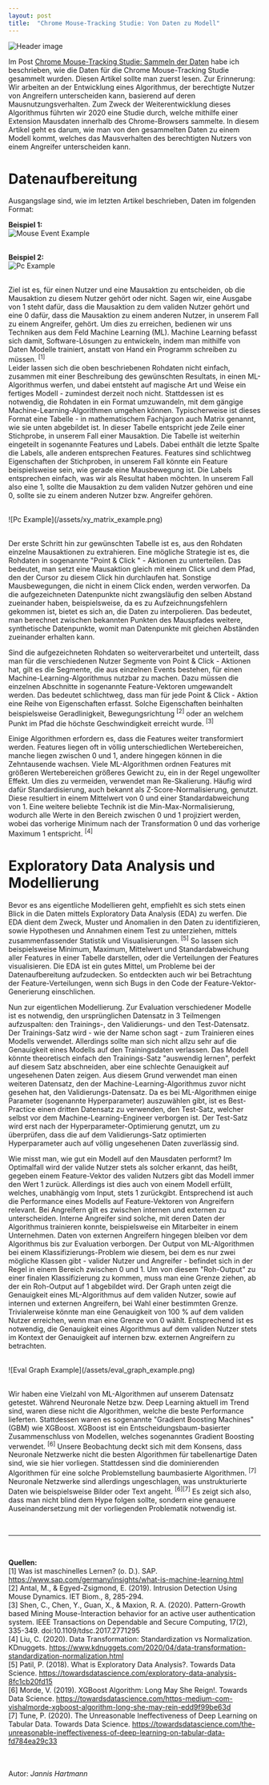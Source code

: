 ```yaml
---
layout: post
title:  "Chrome Mouse-Tracking Studie: Von Daten zu Modell"
---
```


![Header image](/assets/header_img.PNG)

Im Post [Chrome Mouse-Tracking Studie: Sammeln der Daten](https://vipfy.github.io/2021/04/02/mouse-studie-daten-sammeln.html)
habe ich beschrieben, wie die Daten für die Chrome Mouse-Tracking Studie gesammelt wurden. Diesen Artikel sollte man zuerst lesen. Zur Erinnerung: Wir arbeiten an der Entwicklung eines Algorithmus, der berechtigte Nutzer von Angreifern unterscheiden kann, basierend auf deren Mausnutzungsverhalten. Zum Zweck der Weiterentwicklung dieses Algorithmus führten wir 2020 eine Studie durch, welche mithilfe einer Extension Mausdaten innerhalb des Chrome-Browsers sammelte. In diesem Artikel geht es darum, wie man von den gesammelten Daten zu einem Modell kommt, welches das Mausverhalten des berechtigten Nutzers von einem Angreifer unterscheiden kann.


# Datenaufbereitung

Ausgangslage sind, wie im letzten Artikel beschrieben, Daten im folgenden Format:

**Beispiel 1:**<br/>
![Mouse Event Example](/assets/mouse_event_example.png)
<br/><br/>

**Beispiel 2:**<br/>
![Pc Example](/assets/pc_example.png)
<br/><br/>

Ziel ist es, für einen Nutzer und eine Mausaktion zu entscheiden, ob die Mausaktion zu diesem Nutzer gehört oder nicht. Sagen wir, eine Ausgabe von 1 steht dafür, dass die Mausaktion zu dem validen Nutzer gehört und eine 0 dafür, dass die Mausaktion zu einem anderen Nutzer, in unserem Fall zu einem Angreifer, gehört. Um dies zu erreichen, bedienen wir uns Techniken aus dem Feld Machine Learning (ML). Machine Learning befasst sich damit, Software-Lösungen zu entwickeln, indem man mithilfe von Daten Modelle trainiert, anstatt von Hand ein Programm schreiben zu müssen.  <sup>[1]</sup>  
Leider lassen sich die oben beschriebenen Rohdaten nicht einfach, zusammen mit einer Beschreibung des gewünschten Resultats, in einen ML-Algorithmus werfen, und dabei entsteht auf magische Art und Weise ein fertiges Modell - zumindest derzeit noch nicht. Stattdessen ist es notwendig, die Rohdaten in ein Format umzuwandeln, mit dem gängige Machine-Learning-Algorithmen umgehen können. Typischerweise ist dieses Format eine Tabelle - in mathematischem Fachjargon auch Matrix genannt, wie sie unten abgebildet ist. In dieser Tabelle entspricht jede Zeile einer Stichprobe, in unserem Fall einer Mausaktion. Die Tabelle ist weiterhin eingeteilt in sogenannte Features und Labels. Dabei enthält die letzte Spalte die Labels, alle anderen entsprechen Features. Features sind schlichtweg Eigenschaften der Stichproben, in unserem Fall könnte ein Feature beispielsweise sein, wie gerade eine Mausbewegung ist. Die Labels entsprechen einfach, was wir als Resultat haben möchten. In unserem Fall also eine 1, sollte die Mausaktion zu dem validen Nutzer gehören und eine 0, sollte sie zu einem anderen Nutzer bzw. Angreifer gehören. 

<br/>
![Pc Example](/assets/xy_matrix_example.png)
<br/><br/>

Der erste Schritt hin zur gewünschten Tabelle ist es, aus den Rohdaten einzelne Mausaktionen zu extrahieren. Eine mögliche Strategie ist es, die Rohdaten in sogenannte "Point & Click " - Aktionen zu unterteilen. Das bedeutet, man setzt eine Mausaktion gleich mit einem Click und dem Pfad, den der Cursor zu diesem Click hin durchlaufen hat. Sonstige Mausbewegungen, die nicht in einem Click enden, werden verworfen.
Da die aufgezeichneten Datenpunkte nicht zwangsläufig den selben Abstand zueinander haben, beispielsweise, da es zu Aufzeichnungsfehlern gekommen ist, bietet es sich an, die Daten zu interpolieren. Das bedeutet, man berechnet zwischen bekannten Punkten des Mauspfades weitere, synthetische Datenpunkte, womit man Datenpunkte mit gleichen Abständen zueinander erhalten kann.

Sind die aufgezeichneten Rohdaten so weiterverarbeitet und unterteilt, dass man für die verschiedenen Nutzer Segmente von Point & Click - Aktionen hat, gilt es die Segmente, die aus einzelnen Events bestehen, für einen Machine-Learning-Algorithmus nutzbar zu machen. Dazu müssen die einzelnen Abschnitte in sogenannte Feature-Vektoren umgewandelt werden. Das bedeutet schlichtweg, dass man für jede Point & Click - Aktion eine Reihe von Eigenschaften erfasst. Solche Eigenschaften beinhalten beispielsweise Geradlinigkeit, Bewegungsrichtung <sup>[2]</sup> oder an welchem Punkt im Pfad die höchste Geschwindigkeit erreicht wurde. <sup>[3]</sup>


Einige Algorithmen erfordern es, dass die Features weiter transformiert werden. Features liegen oft in völlig unterschiedlichen Wertebereichen, manche liegen zwischen 0 und 1, andere hingegen können in die Zehntausende wachsen. Viele ML-Algorithmen ordnen Features mit größeren Wertebereichen größeres Gewicht zu, ein in der Regel ungewollter Effekt. Um dies zu vermeiden, verwendet man Re-Skalierung. Häufig wird dafür Standardisierung, auch bekannt als Z-Score-Normalisierung, genutzt. Diese resultiert in einem Mittelwert von 0 und einer Standardabweichung von 1. Eine weitere beliebte Technik ist die Min-Max-Normalisierung, wodurch alle Werte in den Bereich zwischen 0 und 1 projiziert werden, wobei das vorherige Minimum nach der Transformation 0 und das vorherige Maximum 1 entspricht. <sup>[4]</sup>


# Exploratory Data Analysis und Modellierung

Bevor es ans eigentliche Modellieren geht, empfiehlt es sich stets einen Blick in die Daten mittels Exploratory Data Analysis (EDA) zu werfen. Die EDA dient dem Zweck, Muster und Anomalien in den Daten zu identifizieren, sowie Hypothesen und Annahmen einem Test zu unterziehen, mittels zusammenfassender Statistik und Visualisierungen. <sup>[5]</sup> So lassen sich beispielsweise Minimum, Maximum, Mittelwert und Standardabweichung aller Features in einer Tabelle darstellen, oder die Verteilungen der Features visualisieren. Die EDA ist ein gutes Mittel, um Probleme bei der Datenaufbereitung aufzudecken. So entdeckten auch wir bei Betrachtung der Feature-Verteilungen, wenn sich Bugs in den Code der Feature-Vektor-Generierung einschlichen.

Nun zur eigentlichen Modellierung. Zur Evaluation verschiedener Modelle ist es notwendig, den ursprünglichen Datensatz in 3 Teilmengen aufzuspalten: den Trainings-, den Validierungs- und den Test-Datensatz. Der Trainings-Satz wird - wie der Name schon sagt - zum Trainieren eines Modells verwendet. Allerdings sollte man sich nicht allzu sehr auf die Genauigkeit eines Modells auf den Trainingsdaten verlassen. Das Modell könnte theoretisch einfach den Trainings-Satz "auswendig lernen", perfekt auf diesem Satz abschneiden, aber eine schlechte Genauigkeit auf ungesehenen Daten zeigen. Aus diesem Grund verwendet man einen weiteren Datensatz, den der Machine-Learning-Algorithmus zuvor nicht gesehen hat, den Validierungs-Datensatz. Da es bei ML-Algorithmen einige Parameter (sogenannte Hyperparameter) auszuwählen gibt, ist es Best-Practice einen dritten Datensatz zu verwenden, den Test-Satz, welcher selbst vor dem Machine-Learning-Engineer verborgen ist. Der Test-Satz wird erst nach der Hyperparameter-Optimierung genutzt, um zu überprüfen, dass die auf dem Validierungs-Satz optimierten Hyperparameter auch auf völlig ungesehenen Daten zuverlässig sind.

Wie misst man, wie gut ein Modell auf den Mausdaten performt? Im Optimalfall wird der valide Nutzer stets als solcher erkannt, das heißt, gegeben einem Feature-Vektor des validen Nutzers gibt das Modell immer den Wert 1 zurück. Allerdings ist dies auch von einem Modell erfüllt, welches, unabhängig vom Input, stets 1 zurückgibt. Entsprechend ist auch die Performance eines Modells auf Feature-Vektoren von Angreifern relevant. Bei Angreifern gilt es zwischen internen und externen zu unterscheiden. Interne Angreifer sind solche, mit deren Daten der Algorithmus trainieren konnte, beispielsweise ein Mitarbeiter in einem Unternehmen. Daten von externen Angreifern hingegen bleiben vor dem Algorithmus bis zur Evaluation verborgen. Der Output von ML-Algorithmen bei einem Klassifizierungs-Problem wie diesem, bei dem es nur zwei mögliche Klassen gibt - valider Nutzer und Angreifer - befindet sich in der Regel in einem Bereich zwischen 0 und 1. Um von diesem "Roh-Output" zu einer finalen Klassifizierung zu kommen, muss man eine Grenze ziehen, ab der ein Roh-Output auf 1 abgebildet wird. Der Graph unten zeigt die Genauigkeit eines ML-Algorithmus auf dem validen Nutzer, sowie auf internen und externen Angreifern, bei Wahl einer bestimmten Grenze. Trivialerweise könnte man eine Genauigkeit von 100 % auf dem validen Nutzer erreichen, wenn man eine Grenze von 0 wählt. Entsprechend ist es notwendig, die Genauigkeit eines Algorithmus auf dem validen Nutzer stets im Kontext der Genauigkeit auf internen bzw. externen Angreifern zu betrachten.

<br/>
![Eval Graph Example](/assets/eval_graph_example.png)
<br/><br/>

Wir haben eine Vielzahl von ML-Algorithmen auf unserem Datensatz getestet. Während Neuronale Netze bzw. Deep Learning aktuell im Trend sind, waren diese nicht die Algorithmen, welche die beste Performance lieferten. Stattdessen waren es sogenannte "Gradient Boosting Machines" (GBM) wie XGBoost. XGBoost ist ein Entscheidungsbaum-basierter Zusammenschluss von Modellen, welches sogenanntes Gradient Boosting verwendet. <sup>[6]</sup> Unsere Beobachtung deckt sich mit dem Konsens, dass Neuronale Netzwerke nicht die besten Algorithmen für tabellenartige Daten sind, wie sie hier vorliegen. Stattdessen sind die dominierenden Algorithmen für eine solche Problemstellung baumbasierte Algorithmen. <sup>[7]</sup> Neuronale Netzwerke sind allerdings ungeschlagen, was unstrukturierte Daten wie beispielsweise Bilder oder Text angeht. <sup>[6][7]</sup> Es zeigt sich also, dass man nicht blind dem Hype folgen sollte, sondern eine genauere Auseinandersetzung mit der vorliegenden Problematik notwendig ist.


<br/>

---

<br/>

**Quellen:**  
[1] Was ist maschinelles Lernen? (o. D.). SAP. <https://www.sap.com/germany/insights/what-is-machine-learning.html>  
[2] Antal, M., & Egyed-Zsigmond, E. (2019). Intrusion Detection Using Mouse Dynamics. IET Biom., 8, 285-294.  
[3] Shen, C., Chen, Y., Guan, X., &amp; Maxion, R. A. (2020). Pattern-Growth based Mining Mouse-Interaction behavior for an active user authentication system. IEEE Transactions on Dependable and Secure Computing, 17(2), 335-349. doi:10.1109/tdsc.2017.2771295  
[4] Liu, C. (2020). Data Transformation: Standardization vs Normalization. KDnuggets. <https://www.kdnuggets.com/2020/04/data-transformation-standardization-normalization.html>  
[5] Patil, P. (2018). What is Exploratory Data Analysis?. Towards Data Science. <https://towardsdatascience.com/exploratory-data-analysis-8fc1cb20fd15>  
[6] Morde, V. (2019). XGBoost Algorithm: Long May She Reign!. Towards Data Science. <https://towardsdatascience.com/https-medium-com-vishalmorde-xgboost-algorithm-long-she-may-rein-edd9f99be63d>  
[7] Tune, P. (2020). The Unreasonable Ineffectiveness of Deep Learning on Tabular Data. Towards Data Science. <https://towardsdatascience.com/the-unreasonable-ineffectiveness-of-deep-learning-on-tabular-data-fd784ea29c33>

<br/><br/>
Autor:	*Jannis Hartmann*









